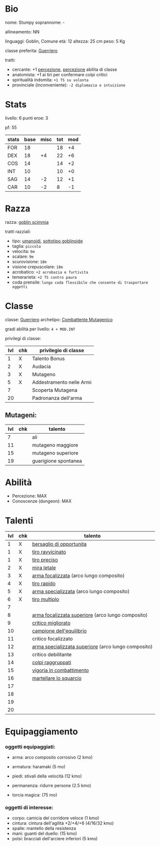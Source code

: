 # Bio

nome: Stumpy
soprannome: -

allineamento: NN

linguaggi: Goblin, Comune
età: 12
altezza: 25 cm
peso: 5 Kg

classe preferita: [Guerriero](https://golarion.altervista.org/wiki/Guerriero)

tratti:
 - cercante: +1 [percezione](https://golarion.altervista.org/wiki/Percezione), [percezione](https://golarion.altervista.org/wiki/Percezione) abilita di classe
 - anatomista: +1 ai tiri per confermare colpi critici
 - spiritualità indomita: `+1 TS su volonta`
 - provinciale (inconveniente): `-2 diplomazia e intuizione`

# Stats

livello: 6
punti eroe: 3

pf: 55

| stats | base | misc | tot | mod |
| ----- | ---- | ---- | --- | --- |
| FOR   | 18   |      | 18  | +4  |
| DEX   | 18   | +4   | 22  | +6  |
| COS   | 14   |      | 14  | +2  |
| INT   | 10   |      | 10  | +0  |
| SAG   | 14   | -2   | 12  | +1  |
| CAR   | 10   | -2   | 8   | -1  |

# Razza

razza: [goblin scimmia](https://golarion.altervista.org/wiki/Razze/Goblin_Scimmia)

tratti razziali:
 - tipo: [umanoidi](https://golarion.altervista.org/wiki/Tipo_Umanoide), [sottotipo goblinoide](https://golarion.altervista.org/wiki/Sottotipo_Goblinoide)
 - taglia: `piccola`
 - velocita: `6m`
 - scalare: `9m`
 - scurovisione: `18m`
 - visione crepuscolare: `18m`
 - acrobatico: `+2 acrobazia e furtivita`
 - temerarieta: `+2 TS contro paura`
 - coda prensile: `lunga coda flessibile che consente di trasportare oggetti`

# Classe

classe: [Guerriero](https://golarion.altervista.org/wiki/Guerriero)
archetipo: [Combattente Mutagenico](https://golarion.altervista.org/wiki/Guerriero/Archetipi#Combattente_Mutagenico)

gradi abilità per livello: `4 + MOD.INT`

privilegi di classe: 

| lvl | chk | privilegio di classe     |
| --- | --- | ------------------------ |
| 1   | X   | Talento Bonus            |
| 2   | X   | Audacia                  |
| 3   | X   | Mutageno                 |
| 5   | X   | Addestramento nelle Armi |
| 7   |     | Scoperta Mutagena        |
| 20  |     | Padronanza dell'arma     |

## Mutageni:

| lvl | chk | talento              |
| --- | --- | -------------------- |
| 7   |     | ali                  |
| 11  |     | mutageno maggiore    |
| 15  |     | mutageno superiore   |
| 19  |     | guarigione spontanea |

# Abilità

- Percezione: MAX
- Conoscenze (dungeon): MAX

# Talenti

| lvl | chk | talento                                                                                                                  |
| --- | --- | ------------------------------------------------------------------------------------------------------------------------ |
| 1   | X   | [bersaglio di opportunita](https://golarion.altervista.org/wiki/Bersaglio_di_Opportunit%C3%A0)                           |
| 1   | X   | [tiro ravvicinato](https://golarion.altervista.org/wiki/Tiro_Ravvicinato)                                                |
| 1   | X   | [tiro preciso](https://golarion.altervista.org/wiki/Tiro_Preciso)                                                        |
| 2   | X   | [mira letale](https://golarion.altervista.org/wiki/Mira_Letale)                                                          |
| 3   | X   | [arma focalizzata](https://golarion.altervista.org/wiki/Arma_Focalizzata) (arco lungo composito)                         |
| 4   | X   | [tiro rapido](https://golarion.altervista.org/wiki/Tiro_Rapido)                                                          |
| 5   | X   | [arma specializzata](https://golarion.altervista.org/wiki/Arma_Specializzata) (arco lungo composito)                     |
| 6   | X   | [tiro multiplo](https://golarion.altervista.org/wiki/Tiro_Multiplo)                                                      |
| 7   |     |                                                                                                                          |
| 8   |     | [arma focalizzata superiore](https://golarion.altervista.org/wiki/Arma_Focalizzata_Superiore) (arco lungo composito)     |
| 9   |     | [critico migliorato](https://golarion.altervista.org/wiki/Critico_Migliorato)                                            |
| 10  |     | [campione dell'equilibrio](https://golarion.altervista.org/wiki/Campione_dell%27Equilibrio)                              |
| 11  |     | critico focalizzato                                                                                                      |
| 12  |     | [arma specializzata superiore](https://golarion.altervista.org/wiki/Arma_Specializzata_Superiore) (arco lungo composito) |
| 13  |     | critico debilitante                                                                                                      |
| 14  |     | [colpi raggruppati](https://golarion.altervista.org/wiki/Colpi_Raggruppati)                                              |
| 15  |     | [vigoria in combattimento](https://golarion.altervista.org/wiki/Vigoria_in_Combattimento)                                |
| 16  |     | [martellare lo squarcio](https://golarion.altervista.org/wiki/Martellare_lo_Squarcio)                                    |
| 17  |     |                                                                                                                          |
| 18  |     |                                                                                                                          |
| 19  |     |                                                                                                                          |
| 20  |     |                                                                                                                          |

# Equipaggiamento

### oggetti equipaggiati:
- arma: arco composito corrosivo (2 kmo)
- armatura: haramaki (5 mo)

- piedi: stivali della velocità (12 kmo)

- permanenza: ridurre persone (2.5 kmo)

- torcia magica: (75 mo)

### oggetti di interesse:
- corpo: camicia del corridore veloce (1 kmo)
- cintura: cintura dell'agilità +2/+4/+6 (4/16/32 kmo)
- spalle: mantello della resistenza
- mani: guanti del duello: (15 kmo)
- polsi: bracciali dell'arciere inferiori (5 kmo)
